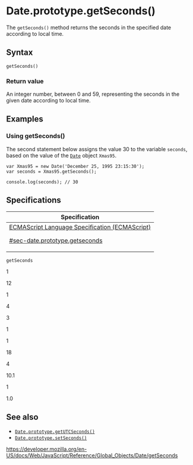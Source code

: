# Date.prototype.getSeconds()

The `getSeconds()` method returns the seconds in the specified date according to local time.

## Syntax

    getSeconds()

### Return value

An integer number, between 0 and 59, representing the seconds in the given date according to local time.

## Examples

### Using getSeconds()

The second statement below assigns the value 30 to the variable `seconds`, based on the value of the [`Date`](../date) object `Xmas95`.

    var Xmas95 = new Date('December 25, 1995 23:15:30');
    var seconds = Xmas95.getSeconds();

    console.log(seconds); // 30

## Specifications

<table>
<thead>
<tr class="header">
<th>Specification</th>
</tr>
</thead>
<tbody>
<tr class="odd">
<td>
<a href="https://tc39.es/ecma262/#sec-date.prototype.getseconds">ECMAScript Language Specification (ECMAScript) 
<br/>

<span class="small">#sec-date.prototype.getseconds</span>
</a>
</td>
</tr>
</tbody>
</table>

`getSeconds`

1

12

1

4

3

1

1

18

4

10.1

1

1.0

## See also

-   [`Date.prototype.getUTCSeconds()`](getutcseconds)
-   [`Date.prototype.setSeconds()`](setseconds)

<a href="https://developer.mozilla.org/en-US/docs/Web/JavaScript/Reference/Global_Objects/Date/getSeconds" class="_attribution-link">https://developer.mozilla.org/en-US/docs/Web/JavaScript/Reference/Global_Objects/Date/getSeconds</a>
